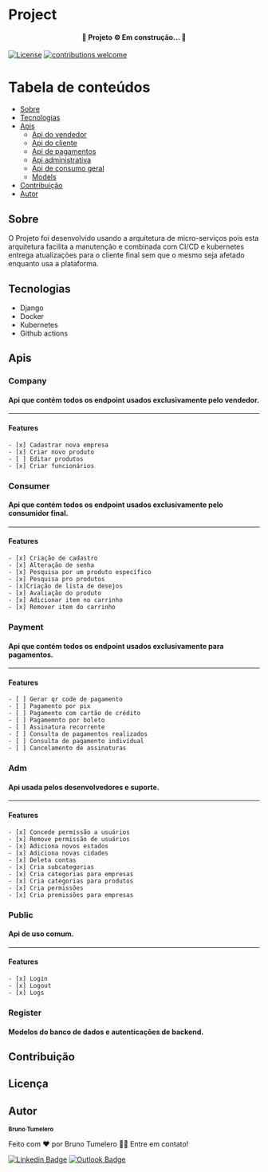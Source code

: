 # Project

<h4 align="center"> 
	🚧  Projeto ⚙️ Em construção...  🚧
</h4>

[![License](https://img.shields.io/badge/license-MIT-_red.svg)](https://opensource.org/licenses/MIT)
[![contributions welcome](https://img.shields.io/badge/contributions-welcome-brightgreen.svg?style=flat)](https://github.com/BrunoTumelero/Projeto_dev/issues)

Tabela de conteúdos
=================
<!--ts-->
   * [Sobre](#sobre)
   * [Tecnologias](#tecnologias)
   * [Apis](#apis)
      * [Api do vendedor](#company)
      * [Api do cliente](#consumer)
      * [Api de pagamentos](#payment)
      * [Api administrativa](#adm)
      * [Api de consumo geral](#public)
      * [Models](#register)
   * [Contribuição](#contribuição)
   * [Autor](#autor)
<!--te-->

## Sobre
  O Projeto foi desenvolvido usando a arquitetura de micro-serviços pois esta arquitetura facilita a manutenção e combinada com CI/CD e kubernetes entrega atualizações para o cliente final sem que o mesmo seja afetado enquanto usa a plataforma.

## Tecnologias
  - Django
  - Docker
  - Kubernetes
  - Github actions

## Apis

### Company
#### Api que contém todos os endpoint usados exclusivamente pelo vendedor.
---
#### Features
	- [x] Cadastrar nova empresa
	- [x] Criar novo produto
	- [ ] Editar produtos
	- [x] Criar funcionários 
### Consumer
#### Api que contém todos os endpoint usados exclusivamente pelo consumidor final.
---
#### Features
	- [x] Criação de cadastro
	- [x] Alteração de senha
	- [x] Pesquisa por um produto específico 
	- [x] Pesquisa pro produtos 
	- [x]Criação de lista de desejos
	- [x] Avaliação do produto
	- [x] Adicionar item no carrinho
	- [x] Remover item do carrinho

### Payment
#### Api que contém todos os endpoint usados exclusivamente para pagamentos.
---
#### Features
	- [ ] Gerar qr code de pagamento
	- [ ] Pagamento por pix
	- [ ] Pagamento com cartão de crédito
	- [ ] Pagamemnto por boleto
	- [ ] Assinatura recorrente
	- [ ] Consulta de pagamentos realizados
	- [ ] Consulta de pagamento indivídual
	- [ ] Cancelamento de assinaturas

### Adm
#### Api usada pelos desenvolvedores e suporte.
---
#### Features
	- [x] Concede permissão a usuários
	- [x] Remove permissão de usuários
	- [x] Adiciona novos estados
	- [x] Adiciona novas cidades
	- [x] Deleta contas
	- [x] Cria subcategorias
	- [x] Cria categorias para empresas
	- [x] Cria categorias para produtos
	- [x] Cria permissões
	- [x] Cria premissões para empresas

### Public
#### Api de uso comum.
---
#### Features
	- [x] Login
	- [x] Logout
	- [x] Logs

### Register
#### Modelos do banco de dados e autenticações de backend.


## Contribuição

## Licença

## Autor

 <sub><b>Bruno Tumelero</b></sub>


Feito com ❤️ por Bruno Tumelero 👋🏽 Entre em contato!

[![Linkedin Badge](https://img.shields.io/badge/-Bruno-blue?style=flat-square&logo=Linkedin&logoColor=white&link=https://www.linkedin.com/in/tgmarinho/)](https://www.linkedin.com/in/bruno-tumelero/) 
[![Outlook Badge](https://img.shields.io/badge/email--000?style=social&logo=microsoft-outlook&logoColor=0078d4&link=mailto:Bruno.Tumelero@outlook.com)](mailto:Bruno.Tumelero@outlook.com)
